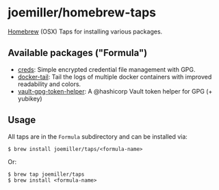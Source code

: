 joemiller/homebrew-taps
=======================

[Homebrew](http://brew.sh) (OSX) Taps for installing various packages.


Available packages ("Formula")
------------------------------

- [creds](https://github.com/joemiller/creds): Simple encrypted credential file management with GPG.
- [docker-tail](https://github.com/joemiller/docker-tail): Tail the logs of multiple docker containers
  with improved readability and colors.
 - [vault-gpg-token-helper](https://github.com/joemiller/vault-gpg-token-helper): A @hashicorp Vault token helper for GPG (+ yubikey)

Usage
-----

All taps are in the `Formula` subdirectory and can be installed via:

```
$ brew install joemiller/taps/<formula-name>
```

Or:

```
$ brew tap joemiller/taps
$ brew install <formula-name>
```
